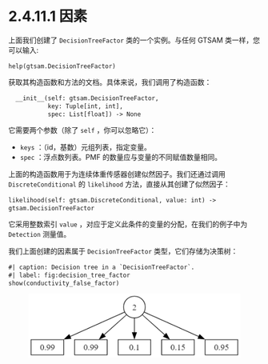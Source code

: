 # 2.4.11.1 因素

上面我们创建了 `DecisionTreeFactor` 类的一个实例。与任何 GTSAM 类一样，您可以输入:

```
help(gtsam.DecisionTreeFactor)
```

获取其构造函数和方法的文档。具体来说，我们调用了构造函数：

```
  __init__(self: gtsam.DecisionTreeFactor, 
           key: Tuple[int, int], 
           spec: List[float]) -> None
```

它需要两个参数（除了 `self` ，你可以忽略它）：

* `keys` ：（id，基数）元组列表，指定变量。
* `spec` ：浮点数列表。PMF 的数量应与变量的不同赋值数量相同。

上面的构造函数用于为连续体重传感器创建似然因子。我们还通过调用 `DiscreteConditional` 的 `likelihood` 方法，直接从其创建了似然因子：

```
likelihood(self: gtsam.DiscreteConditional, value: int) -> gtsam.DecisionTreeFactor
```

它采用整数索引 `value` ，对应于定义此条件的变量的分配，在我们的例子中为 `Detection` 测量值。

我们上面创建的因素属于 `DecisionTreeFactor` 类型，它们存储为决策树：

```
#| caption: Decision tree in a `DecisionTreeFactor`.
#| label: fig:decision_tree_factor
show(conductivity_false_factor)
```

<figure><img src="../../../.gitbook/assets/image (2) (1) (1).png" alt=""><figcaption></figcaption></figure>
